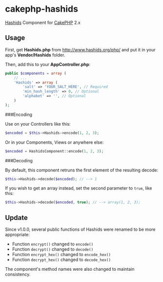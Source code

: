 # cakephp-hashids

[Hashids](http://www.hashids.org) Component for [CakePHP](http://cakephp.org/) 2.x

## Usage

First, get **Hashids.php** from http://www.hashids.org/php/ and put it in your app's **Vendor/Hashids** folder.

Then, add this to your **AppController.php**:
```php
public $components = array (
	// ...
	'Hashids' => array (
		'salt' => 'YOUR_SALT_HERE', // Required
		'min_hash_length' => 0, // Optional
		'alphabet' => '', // Optional
	)
);
```

###Encoding

Use on your Controllers like this:
```php
$encoded = $this->Hashids->encode(1, 2, 3);
```

Or in your Components, Views or anywhere else:
```php
$encoded = HashidsComponent::encode(1, 2, 3);
```

###Decoding

By default, this component retruns the first element of the resulting decode:
```php
$this->Hashids->decode($encoded); // --> 1
```

If you wish to get an array instead, set the second parameter to `true`, like this:
```php
$this->Hashids->decode($encoded, true); // --> array(1, 2, 3);
```

## Update

Since v1.0.0, several public functions of Hashids were renamed to be more appropriate:

* Function `encrypt()` changed to `encode()`
* Function `decrypt()` changed to `decode()`
* Function `encrypt_hex()` changed to `encode_hex()`
* Function `decrypt_hex()` changed to `decode_hex()`

The component's method names were also changed to maintain consistency.

